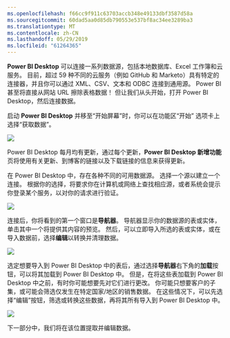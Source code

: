 ```yaml
---
ms.openlocfilehash: f66cc9f911c63703accb348e49133dbf3587d58a
ms.sourcegitcommit: 60dad5aa0d85db790553e537bf8ac34ee3289ba3
ms.translationtype: MT
ms.contentlocale: zh-CN
ms.lasthandoff: 05/29/2019
ms.locfileid: "61264365"
---
```

**Power BI Desktop** 可以连接一系列数据源，包括本地数据库、Excel 工作簿和云服务。 目前，超过 59 种不同的云服务（例如 GitHub 和 Marketo）具有特定的连接器，并且你可以通过 XML、CSV、文本和 ODBC 连接到通用源。 Power BI 甚至将直接从网站 URL 擦除表格数据！ 但让我们从头开始，打开 Power BI Desktop，然后连接数据。

启动 **Power BI Desktop** 并移至“开始屏幕”时，你可以在功能区“开始”  选项卡上选择“获取数据”。

![](media/1-2-connect-to-data-sources-in-power-bi-desktop/1-2_1.png)

Power BI Desktop 每月均有更新，通过每个更新，**Power BI Desktop 新增功能**页将使用有关更新、到博客的链接以及下载链接的信息来获得更新。

在 Power BI Desktop 中，存在各种不同的可用数据源。 选择一个源以建立一个连接。 根据你的选择，将要求你在计算机或网络上查找相应源，或者系统会提示你登录某个服务，以对你的请求进行验证。

![](media/1-2-connect-to-data-sources-in-power-bi-desktop/1-2_2.gif)

连接后，你将看到的第一个窗口是**导航器**。 导航器显示你的数据源的表或实体，单击其中一个将提供其内容的预览。 然后，可以立即导入所选的表或实体，或在导入数据前，选择**编辑**以转换并清理数据。

![](media/1-2-connect-to-data-sources-in-power-bi-desktop/1-2_3.png)

选定想要导入到 Power BI Desktop 中的表后，通过选择**导航器**右下角的**加载**按钮，可以将其加载到 Power BI Desktop 中。 但是，在将这些表加载到 Power BI Desktop 中之前，有时你可能想要先对它们进行更改。 你可能只想要客户的子集，或可能会筛选仅发生在特定国家/地区的销售数据。 在这些情况下，可以先选择“编辑”按钮，筛选或转换这些数据，再将其所有导入到 Power BI Desktop 中。

![](media/1-2-connect-to-data-sources-in-power-bi-desktop/1-2_4.png)

下一部分中，我们将在该位置提取并编辑数据。

